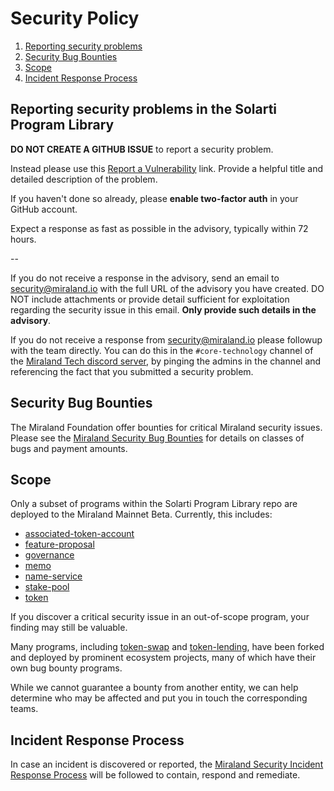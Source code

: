 # Security Policy

1. [Reporting security problems](#reporting)
1. [Security Bug Bounties](#bounty)
1. [Scope](#scope)
1. [Incident Response Process](#process)

<a name="reporting"></a>

## Reporting security problems in the Solarti Program Library

**DO NOT CREATE A GITHUB ISSUE** to report a security problem.

Instead please use this [Report a Vulnerability](https://github.com/miraland-labs/miraland-program-library/security/advisories/new) link.
Provide a helpful title and detailed description of the problem.

If you haven't done so already, please **enable two-factor auth** in your GitHub account.

Expect a response as fast as possible in the advisory, typically within 72 hours.

--

If you do not receive a response in the advisory, send an email to
security@miraland.io with the full URL of the advisory you have created. DO NOT
include attachments or provide detail sufficient for exploitation regarding the
security issue in this email. **Only provide such details in the advisory**.

If you do not receive a response from security@miraland.io please followup with
the team directly. You can do this in the `#core-technology` channel of the
[Miraland Tech discord server](https://miraland.io/discord), by pinging the admins
in the channel and referencing the fact that you submitted a security problem.

<a name="bounty"></a>

## Security Bug Bounties

The Miraland Foundation offer bounties for critical Miraland security issues. Please
see the [Miraland Security Bug
Bounties](https://github.com/miraland-labs/miraland/security/policy#security-bug-bounties)
for details on classes of bugs and payment amounts.

<a name="scope"></a>

## Scope

Only a subset of programs within the Solarti Program Library repo are deployed to
the Miraland Mainnet Beta. Currently, this includes:

-   [associated-token-account](https://github.com/miraland-labs/miraland-program-library/tree/master/associated-token-account/program)
-   [feature-proposal](https://github.com/miraland-labs/miraland-program-library/tree/master/feature-proposal/program)
-   [governance](https://github.com/miraland-labs/miraland-program-library/tree/master/governance/program)
-   [memo](https://github.com/miraland-labs/miraland-program-library/tree/master/memo/program)
-   [name-service](https://github.com/miraland-labs/miraland-program-library/tree/master/name-service/program)
-   [stake-pool](https://github.com/miraland-labs/miraland-program-library/tree/master/stake-pool/program)
-   [token](https://github.com/miraland-labs/miraland-program-library/tree/master/token/program)

If you discover a critical security issue in an out-of-scope program, your finding
may still be valuable.

Many programs, including
[token-swap](https://github.com/miraland-labs/miraland-program-library/tree/master/token-swap/program)
and [token-lending](https://github.com/miraland-labs/miraland-program-library/tree/master/token-lending/program),
have been forked and deployed by prominent ecosystem projects, many of which
have their own bug bounty programs.

While we cannot guarantee a bounty from another entity, we can help determine who
may be affected and put you in touch the corresponding teams.

<a name="process"></a>

## Incident Response Process

In case an incident is discovered or reported, the
[Miraland Security Incident Response Process](https://github.com/miraland-labs/miraland/security/policy#incident-response-process)
will be followed to contain, respond and remediate.
